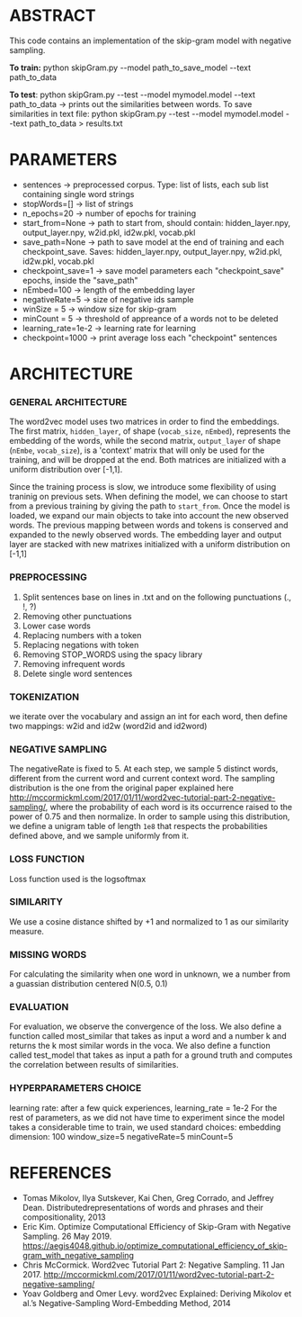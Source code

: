 # ABSTRACT
This code contains an implementation of the skip-gram model with negative sampling.

**To train:**
python skipGram.py --model path_to_save_model --text path_to_data

**To test**:
python skipGram.py --test --model mymodel.model --text path_to_data
-> prints out the similarities between words.
To save similarities in text file:
python skipGram.py --test --model mymodel.model --text path_to_data > results.txt

# PARAMETERS
- sentences       	-> preprocessed corpus. Type: list of lists, each sub list containing single word strings
- stopWords=[]    	-> list of strings
- n_epochs=20    		-> number of epochs for training
- start_from=None		-> path to start from, should contain: hidden_layer.npy, output_layer.npy, w2id.pkl, id2w.pkl, vocab.pkl
- save_path=None		-> path to save model at the end of training and each checkpoint_save. Saves: hidden_layer.npy, output_layer.npy, w2id.pkl, id2w.pkl, vocab.pkl
- checkpoint_save=1	-> save model parameters each "checkpoint_save" epochs, inside the "save_path"
- nEmbed=100		    -> length of the embedding layer
- negativeRate=5		-> size of negative ids sample
- winSize = 5		    -> window size for skip-gram
- minCount = 5		-> threshold of appreance of a words not to be deleted
- learning_rate=1e-2	-> learning rate for learning
- checkpoint=1000		-> print average loss each "checkpoint" sentences

# ARCHITECTURE

### GENERAL ARCHITECTURE
The word2vec model uses two matrices in order to find the embeddings.
The first matrix, `hidden_layer`, of shape (`vocab_size`, `nEmbed`),
represents the embedding of the words, while the second matrix, `output_layer` of shape (`nEmbe`, `vocab_size`),
is a 'context' matrix that will only be used for the training, and will be dropped at the end.
Both matrices are initialized with a uniform distribution over [-1,1].

Since the training process is slow, we introduce some flexibility of using traninig on previous sets.
When defining the model, we can choose to start from a previous training by giving the path to `start_from`.
Once the model is loaded, we expand our main objects to take into account the new observed words.
The previous mapping between words and tokens is conserved and expanded to the newly observed words.
The embedding layer and output layer are stacked with new matrixes initialized with a uniform distribution on [-1,1]

### PREPROCESSING
 1. Split sentences base on lines in .txt and on the following punctuations (., !, ?)
 2. Removing other punctuations
 3. Lower case words
 4. Replacing numbers with a <NUMBER> token
 5. Replacing negations with <NEGATIVE> token
 6. Removing STOP_WORDS using the spacy library
 7. Removing infrequent words
 8. Delete single word sentences
 
### TOKENIZATION
we iterate over the vocabulary and assign an int for each word, then define two mappings: w2id and id2w (word2id and id2word)

### NEGATIVE SAMPLING
The negativeRate is fixed to 5.
At each step, we sample 5 distinct words, different from the current word and current context word.
The sampling distribution is the one from the original paper explained here  http://mccormickml.com/2017/01/11/word2vec-tutorial-part-2-negative-sampling/,
where the probability of each word is its occurrence raised to the power of 0.75 and then normalize.
In order to sample using this distribution, we define a unigram table of length `1e8`
that respects the probabilities defined above, and we sample uniformly from it.

### LOSS FUNCTION
Loss function used is the logsoftmax

### SIMILARITY
We use a cosine distance shifted by +1 and normalized to 1 as our similarity measure.

### MISSING WORDS
For calculating the similarity when one word in unknown, we a number from a guassian distribution centered N(0.5, 0.1)

### EVALUATION
For evaluation, we observe the convergence of the loss.
We also define a function called most_similar that takes as input a word and a number k and returns the k most similar words in the voca.
We also define a function called test_model that takes as input a path for a ground truth and computes the correlation between results of similarities.

### HYPERPARAMETERS CHOICE
learning rate: after a few quick experiences, learning_rate = 1e-2
For the rest of parameters, as we did not have time to experiment since the model takes a considerable time to train, we used standard choices:
embedding dimension: 100
window_size=5
negativeRate=5 
minCount=5


# REFERENCES
* Tomas Mikolov, Ilya Sutskever, Kai Chen, Greg Corrado, and Jeffrey Dean. Distributedrepresentations of words and phrases and their compositionality, 2013
* Eric Kim. Optimize Computational Efficiency of Skip-Gram with Negative Sampling. 26 May 2019. https://aegis4048.github.io/optimize_computational_efficiency_of_skip-gram_with_negative_sampling
* Chris McCormick. Word2vec Tutorial Part 2: Negative Sampling. 11 Jan 2017. http://mccormickml.com/2017/01/11/word2vec-tutorial-part-2-negative-sampling/
* Yoav Goldberg and Omer Levy. word2vec Explained: Deriving Mikolov et al.’s Negative-Sampling Word-Embedding Method, 2014
